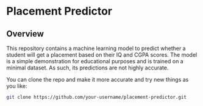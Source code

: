 # Placement Predictor

## Overview

This repository contains a machine learning model to predict whether a student will get a placement based on their IQ and CGPA scores. The model is a simple demonstration for educational purposes and is trained on a minimal dataset. As such, its predictions are not highly accurate.


You can clone the repo and make it more accurate and try new things as you like:

```bash
git clone https://github.com/your-username/placement-predictor.git

